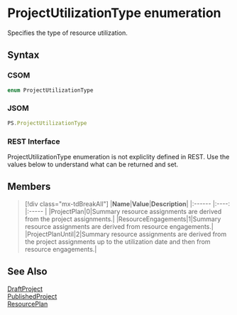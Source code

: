 [comment]: # (Name:ProjectUtilizationType)
[comment]: # (Name:Microsoft.Office.Project.Server.Library.Project+UtilizationType)
[comment]: # (Type:Enum)
[comment]: # (Status:Verified)

# <a name="name"></a>ProjectUtilizationType enumeration

<a name="description">Specifies the type of resource utilization.</a>

## <a name="syntax"></a>Syntax

### CSOM

```cs
enum ProjectUtilizationType 
```
### JSOM

```javascript
PS.ProjectUtilizationType
```
### REST Interface

ProjectUtilizationType enumeration is not expliclity defined in REST.  Use the values below to understand what can be returned and set.

## <a name="members"></a>Members

<a name="enumMembers"></a>
> [!div class="mx-tdBreakAll"]
|**Name**|**Value**|**Description**|
|:------ |:----: |:----- |
|<a name="ProjectPlan"></a>ProjectPlan|0|Summary resource assignments are derived from the project assignments.|
|<a name="ResourceEngagements"></a>ResourceEngagements|1|Summary resource assignments are derived from resource engagements.|
|<a name="ProjectPlanUntil"></a>ProjectPlanUntil|2|Summary resource assignments are derived from the project assignments up to the utilization date and then from resource engagements.|

## <a name="seeAlso"></a>See Also

[DraftProject](DraftProject.md)<br/>
[PublishedProject](PublishedProject.md)<br/>
[ResourcePlan](ResourcePlan.md)<br/>
